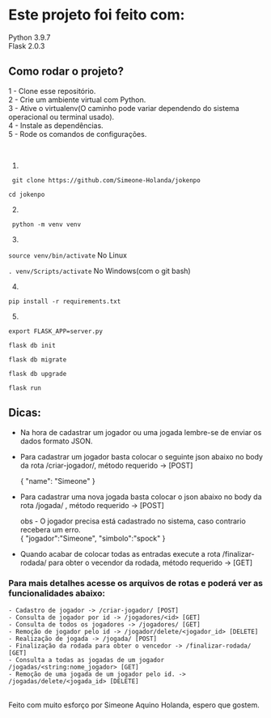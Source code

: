 # Este projeto foi feito com:
Python 3.9.7 <br>
Flask 2.0.3

## Como rodar o projeto?

1 - Clone esse repositório. <br>
2 - Crie um ambiente virtual com Python.<br>
3 - Ative o virtualenv(O caminho pode variar dependendo do sistema operacional ou terminal usado).<br>
4 - Instale as dependências.<br>
5 - Rode os comandos de configurações.<br>

<br>

1)
``` git clone https://github.com/Simeone-Holanda/jokenpo``` 

``` cd jokenpo ```

2)
``` python -m venv venv```

3)
``` source venv/bin/activate ``` No Linux

``` . venv/Scripts/activate ``` No Windows(com o git bash)

4)
``` pip install -r requirements.txt ```

5)

``` export FLASK_APP=server.py ```

``` flask db init ```

``` flask db migrate ```

``` flask db upgrade ```

``` flask run ```


## Dicas: 
- Na hora de cadastrar um jogador ou uma jogada lembre-se de enviar os dados formato JSON.

- Para cadastrar um jogador basta colocar o seguinte json abaixo no body da rota /criar-jogador/, método requerido -> [POST]

    {
        "name": "Simeone"
    }

- Para cadastrar uma nova jogada basta colocar o json abaixo no body da rota /jogada/ , método requerido -> [POST]

    obs - O jogador precisa está cadastrado no sistema, caso contrario recebera um erro. <br>
{
    "jogador":"Simeone",
    "simbolo":"spock"
}

- Quando acabar de colocar todas as entradas execute a rota /finalizar-rodada/ para obter o vecendor da rodada, método requerido -> [GET]

### Para mais detalhes acesse os arquivos de rotas e poderá ver as funcionalidades abaixo: 
    - Cadastro de jogador -> /criar-jogador/ [POST]
    - Consulta de jogador por id -> /jogadores/<id> [GET]
    - Consulta de todos os jogadores -> /jogadores/ [GET]
    - Remoção de jogador pelo id -> /jogador/delete/<jogador_id> [DELETE]
    - Realização de jogada -> /jogada/ [POST]
    - Finalização da rodada para obter o vencedor -> /finalizar-rodada/ [GET]
    - Consulta a todas as jogadas de um jogador /jogadas/<string:nome_jogador> [GET]
    - Remoção de uma jogada de um jogador pelo id. -> /jogadas/delete/<jogada_id> [DELETE]




<br>
Feito com muito esforço por Simeone Aquino Holanda, espero que gostem. 
